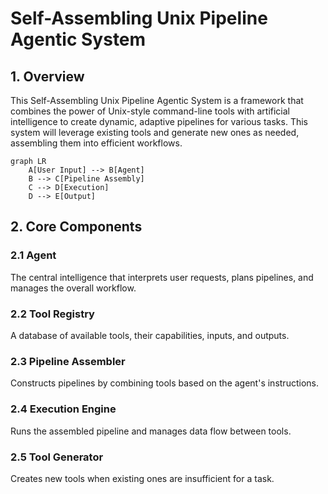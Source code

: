 # Self-Assembling Unix Pipeline Agentic System

## 1. Overview

This Self-Assembling Unix Pipeline Agentic System is a framework that combines the power of Unix-style command-line tools with artificial intelligence to create dynamic, adaptive pipelines for various tasks. This system will leverage existing tools and generate new ones as needed, assembling them into efficient workflows.

```mermaid
graph LR
    A[User Input] --> B[Agent]
    B --> C[Pipeline Assembly]
    C --> D[Execution]
    D --> E[Output]
```

## 2. Core Components

### 2.1 Agent

The central intelligence that interprets user requests, plans pipelines, and manages the overall workflow.

### 2.2 Tool Registry

A database of available tools, their capabilities, inputs, and outputs.

### 2.3 Pipeline Assembler

Constructs pipelines by combining tools based on the agent's instructions.

### 2.4 Execution Engine

Runs the assembled pipeline and manages data flow between tools.

### 2.5 Tool Generator

Creates new tools when existing ones are insufficient for a task.

